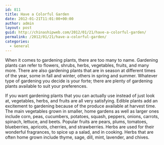 ```yaml
---
id: 811
title: Have a Colorful Garden
date: 2012-01-21T11:01:00+00:00
author: admin
layout: post
guid: http://chinashipweb.com/2012/01/21/have-a-colorful-garden/
permalink: /2012/01/21/have-a-colorful-garden/
categories:
  - General
---
```

When it comes to gardening plants, there are too many to name. Gardening plants can refer to flowers, shrubs, herbs, vegetables, fruits, and many more. There are also gardening plants that are in season at different times of the year, some in fall and winter, others in spring and summer. Whatever type of gardening you decide is your forte; there are plenty of gardening plants available to suit your preferences.

If you want gardening plants that you can actually use instead of just look at, vegetables, herbs, and fruits are all very satisfying. Edible plants add an excitement to gardening because of the produce available at harvest time. The main vegetables grown in smaller, home gardens as well as larger ones include corn, peas, cucumbers, potatoes, squash, peppers, onions, carrots, spinach, lettuce, and beets. Popular fruits are pears, plums, tomatoes, blueberries, apricots, cherries, and strawberries. Herbs are used for their wonderful fragrances, to spice up a salad, and in cooking. Herbs that are often home grown include thyme, sage, dill, mint, lavender, and chives.